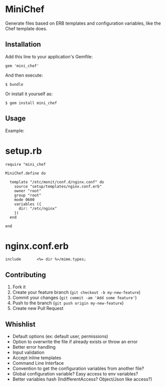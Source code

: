 MiniChef
========

Generate files based on ERB templates and configuration variables, like the Chef template does.


## Installation

Add this line to your application's Gemfile:

    gem 'mini_chef'

And then execute:

    $ bundle

Or install it yourself as:

    $ gem install mini_chef


## Usage

Example:

# setup.rb

    require "mini_chef

    MiniChef.define do

      template "/etc/monit/conf.d/nginx.conf" do
        source "setup/templates/nginx.conf.erb"
        owner "root"
        group "root"
        mode 0600
        variables ({
          dir: "/etc/nginx"
        })
      end

    end


# nginx.conf.erb
    include       <%= dir %>/mime.types;


## Contributing

1. Fork it
2. Create your feature branch (`git checkout -b my-new-feature`)
3. Commit your changes (`git commit -am 'Add some feature'`)
4. Push to the branch (`git push origin my-new-feature`)
5. Create new Pull Request

## Whishlist

- Default options (ex: default user, permissions)
- Option to overwrite the file if already exists or throw an error
- Better error handling
- Input validation
- Accept inline templates
- Command Line Interface
- Convention to get the configuration variables from another file?
- Global configuration variable? Easy access to env variables?
- Better variables hash (IndifferentAccess? Object/Json like access?)
